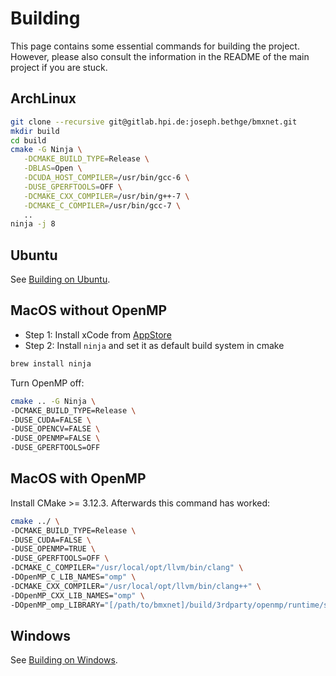 # Building

This page contains some essential commands for building the project.
However, please also consult the information in the README of the main project if you are stuck.

## ArchLinux
```bash
git clone --recursive git@gitlab.hpi.de:joseph.bethge/bmxnet.git
mkdir build
cd build
cmake -G Ninja \
   -DCMAKE_BUILD_TYPE=Release \
   -DBLAS=Open \
   -DCUDA_HOST_COMPILER=/usr/bin/gcc-6 \
   -DUSE_GPERFTOOLS=OFF \
   -DCMAKE_CXX_COMPILER=/usr/bin/g++-7 \
   -DCMAKE_C_COMPILER=/usr/bin/gcc-7 \
   ..
ninja -j 8
```

## Ubuntu

See [Building on Ubuntu](building-ubuntu).

## MacOS without OpenMP
- Step 1: Install xCode from [AppStore](https://itunes.apple.com/de/app/xcode/id497799835?mt=12)
- Step 2: Install `ninja` and set it as default build system in cmake
```bash
brew install ninja
```

Turn OpenMP off:
```bash
cmake .. -G Ninja \
-DCMAKE_BUILD_TYPE=Release \
-DUSE_CUDA=FALSE \
-DUSE_OPENCV=FALSE \
-DUSE_OPENMP=FALSE \
-DUSE_GPERFTOOLS=OFF
```

## MacOS with OpenMP
Install CMake >= 3.12.3.
Afterwards this command has worked:
```bash
cmake ../ \
-DCMAKE_BUILD_TYPE=Release \
-DUSE_CUDA=FALSE \
-DUSE_OPENMP=TRUE \
-DUSE_GPERFTOOLS=OFF \
-DCMAKE_C_COMPILER="/usr/local/opt/llvm/bin/clang" \
-DOpenMP_C_LIB_NAMES="omp" \
-DCMAKE_CXX_COMPILER="/usr/local/opt/llvm/bin/clang++" \
-DOpenMP_CXX_LIB_NAMES="omp" \
-DOpenMP_omp_LIBRARY="[/path/to/bmxnet]/build/3rdparty/openmp/runtime/src/libomp.dylib"
```

## Windows
See [Building on Windows](building-windows).
